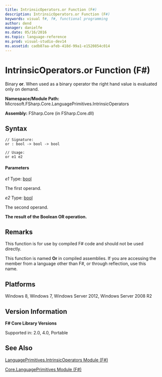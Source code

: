 ```yaml
---
title: IntrinsicOperators.or Function (F#)
description: IntrinsicOperators.or Function (F#)
keywords: visual f#, f#, functional programming
author: dend
manager: danielfe
ms.date: 05/16/2016
ms.topic: language-reference
ms.prod: visual-studio-dev14
ms.assetid: cadb87aa-afeb-418d-99a1-e1520854c014 
---
```


# IntrinsicOperators.or Function (F#)

Binary **or**. When used as a binary operator the right hand value is evaluated only on demand.

**Namespace/Module Path:** Microsoft.FSharp.Core.LanguagePrimitives.IntrinsicOperators

**Assembly:** FSharp.Core (in FSharp.Core.dll)


## Syntax

```
// Signature:
or : bool -> bool -> bool

// Usage:
or e1 e2
```

#### Parameters
*e1*
Type: [bool](http://msdn.microsoft.com/en-us/library/89c0cf9c-49ce-4207-a3be-555851a67dd5)


The first operand.


*e2*
Type: [bool](http://msdn.microsoft.com/en-us/library/89c0cf9c-49ce-4207-a3be-555851a67dd5)


The second operand.



**The result of the Boolean OR operation.**
## Remarks
This function is for use by compiled F# code and should not be used directly.

This function is named **Or** in compiled assemblies. If you are accessing the member from a language other than F#, or through reflection, use this name.


## Platforms
Windows 8, Windows 7, Windows Server 2012, Windows Server 2008 R2


## Version Information
**F# Core Library Versions**

Supported in: 2.0, 4.0, Portable




## See Also
[LanguagePrimitives.IntrinsicOperators Module &#40;F&#35;&#41;](LanguagePrimitives.IntrinsicOperators-Module-%5BFSharp%5D.md)

[Core.LanguagePrimitives Module &#40;F&#35;&#41;](Core.LanguagePrimitives-Module-%5BFSharp%5D.md)

